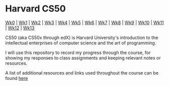 # Harvard CS50

[Wk0](./resources/week_0) | [Wk1](./resources/week_1) | [Wk2](x) | [Wk3](x)  | [Wk4](x)  | [Wk5](x)  | [Wk6](x)  | [Wk7](x)  | [Wk8](x)  | [Wk9](x)  | [Wk10](x)  | [Wk11](x) | [Wk12](x)  | [Wk13](x)  

CS50 (aka CS50x through edX) is Harvard University's introduction to the intellectual enterprises of computer science and the art of programming.

I will use this repository to record my progress through the course, for showing my responses to class assignments and keeping relevant notes or resources.

A list of additional resources and links used throughout the course can be found [here](./resources/Links.md)
